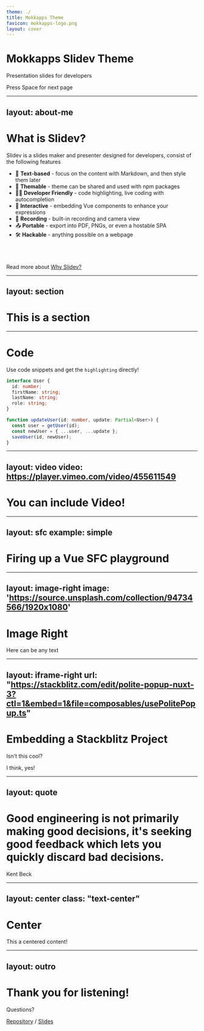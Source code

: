 ```yaml
---
theme: ./
title: Mokkapps Theme
favicon: mokkapps-logo.png
layout: cover
---
```


# Mokkapps Slidev Theme

Presentation slides for developers

<div class="pt-12">
  <span @click="next" class="px-2 p-1 rounded cursor-pointer hover:bg-white hover:bg-opacity-10">
    Press Space for next page <carbon:arrow-right class="inline"/>
  </span>
</div>

---
layout: about-me
---

# What is Slidev?

Slidev is a slides maker and presenter designed for developers, consist of the following features

- 📝 **Text-based** - focus on the content with Markdown, and then style them later
- 🎨 **Themable** - theme can be shared and used with npm packages
- 🧑‍💻 **Developer Friendly** - code highlighting, live coding with autocompletion
- 🤹 **Interactive** - embedding Vue components to enhance your expressions
- 🎥 **Recording** - built-in recording and camera view
- 📤 **Portable** - export into PDF, PNGs, or even a hostable SPA
- 🛠 **Hackable** - anything possible on a webpage

<br>
<br>

Read more about [Why Slidev?](https://sli.dev/guide/why)

---
layout: section
---

# This is a section

---

# Code

Use code snippets and get the `highlighting` directly!

```ts
interface User {
  id: number;
  firstName: string;
  lastName: string;
  role: string;
}

function updateUser(id: number, update: Partial<User>) {
  const user = getUser(id);
  const newUser = { ...user, ...update };
  saveUser(id, newUser);
}
```

---
layout: video
video: https://player.vimeo.com/video/455611549
---

# You can include Video!

---
layout: sfc
example: simple
---

# Firing up a Vue SFC playground

---
layout: image-right
image: 'https://source.unsplash.com/collection/94734566/1920x1080'
---

# Image Right

Here can be any text

---
layout: iframe-right
url: "https://stackblitz.com/edit/polite-popup-nuxt-3?ctl=1&embed=1&file=composables/usePolitePopup.ts"
---

# Embedding a Stackblitz Project

Isn't this cool?

I think, yes!

---
layout: quote
---

# Good engineering is not primarily making good decisions, it's seeking good feedback which lets you quickly discard bad decisions.

Kent Beck

---
layout: center
class: "text-center"
---

# Center

This a centered content!

---
layout: outro
---

# Thank you for listening!

Questions?

[Repository](github.com/mokkapps/slidev-theme-mokkapps) / [Slides](https://slidev-theme-mokkapps.netlify.app/)
